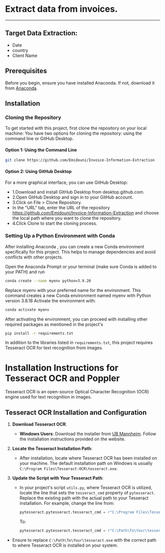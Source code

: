 # Extract data from invoices.
***


## Target Data Extraction:

  - Date 
  - country
  - Client Name

## Prerequisites

Before you begin, ensure you have installed Anaconda. If not, download it from [Anaconda](https://www.anaconda.com/products/individual).

## Installation

### Cloning the Repository

To get started with this project, first clone the repository on your local machine:
You have two options for cloning the repository: using the command line or GitHub Desktop.

#### Option 1: Using the Command Line
```bash
git clone https://github.com/Emidouni/Invoice-Information-Extraction
```
#### Option 2: Using GitHub Desktop

For a more graphical interface, you can use GitHub Desktop:

- 1.Download and install GitHub Desktop from desktop.github.com.
- 2.Open GitHub Desktop and sign in to your GitHub account.
- 3.Click on File > Clone Repository.
- In the "URL" tab, enter the URL of the repository https://github.com/Emidouni/Invoice-Information-Extraction and choose the local path where you want to clone the repository.
- 4.Click Clone to start the cloning process.

### Setting Up a Python Environment with Conda
After installing Anaconda , you can create a new Conda environment specifically for this project. This helps to manage dependencies and avoid conflicts with other projects.

Open the Anaconda Prompt or your terminal (make sure Conda is added to your PATH) and run
```bash
conda create --name myenv python=3.9.20
```
Replace myenv with your preferred name for the environment. This command creates a new Conda environment named myenv with Python version 3.8.18
Activate the environment with:
```bash
conda activate myenv
```
After activating the environment, you can proceed with installing other required packages as mentioned in the project's 
```bash
pip install -r requirements.txt
```
In addition to the libraries listed in `requirements.txt`, this project requires Tesseract OCR for text recognition from images.

# Installation Instructions for Tesseract OCR and Poppler

Tesseract OCR is an open-source Optical Character Recognition (OCR) engine used for text recognition in images.

## Tesseract OCR Installation and Configuration

1. **Download Tesseract OCR**:
   - **Windows Users**: Download the installer from [UB Mannheim](https://github.com/UB-Mannheim/tesseract/wiki). Follow the installation instructions provided on the website.

2. **Locate the Tesseract Installation Path**:
   - After installation, locate where Tesseract OCR has been installed on your machine. The default installation path on Windows is usually `C:\Program Files\Tesseract-OCR\tesseract.exe`.
3. **Update the Script with Your Tesseract Path**:
   - In your project's script `utils.py`, where Tesseract OCR is utilized, locate the line that sets the `tesseract_cmd` property of `pytesseract`. Replace the existing path with the actual path to your Tesseract installation.
     For example, change the line from:

     ```python
     pytesseract.pytesseract.tesseract_cmd = r"C:\Program Files\Tesseract-OCR\tesseract.exe"
     ```

     To:

     ```python
     pytesseract.pytesseract.tesseract_cmd = r"C:\Path\To\Your\tesseract.exe"
     ```
- Ensure to replace `C:\Path\To\Your\tesseract.exe` with the correct path to where Tesseract OCR is installed on your system.
